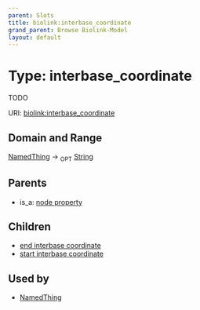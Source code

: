 ```yaml
---
parent: Slots
title: biolink:interbase_coordinate
grand_parent: Browse Biolink-Model
layout: default
---
```


# Type: interbase_coordinate


TODO

URI: [biolink:interbase_coordinate](https://w3id.org/biolink/vocab/interbase_coordinate)

## Domain and Range

[NamedThing](NamedThing.md) ->  <sub>OPT</sub> [String](types/String.md)

## Parents

 *  is_a: [node property](node_property.md)

## Children

 *  [end interbase coordinate](end_interbase_coordinate.md)
 *  [start interbase coordinate](start_interbase_coordinate.md)

## Used by

 * [NamedThing](NamedThing.md)
